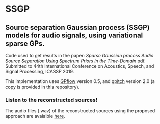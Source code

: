 # SSGP
## Source separation Gaussian process (SSGP) models for audio signals, using variational sparse GPs.
Code used to get results in the paper: *Sparse Gaussian process Audio Source Separation Using Spectrum Priors in the Time-Domain* [pdf][1]. Submitted to 44th International Conference on Acoustics, Speech, and Signal Processing, ICASSP 2019.


This implementation uses [GPflow][2] version 0.5, and [gpitch][3] version 2.0 (a copy is provided in this repository).

### Listen to the reconstructed sources!
The audio files (.wav) of the reconstructed sources using the proposed approach are avaialble [here][4].

[1]: https://arxiv.org/abs/1810.12679
[2]: https://github.com/GPflow/GPflow
[3]: https://github.com/PabloAlvarado/gpitch
[4]: https://sites.google.com/view/pabloalvarado/ssgp
